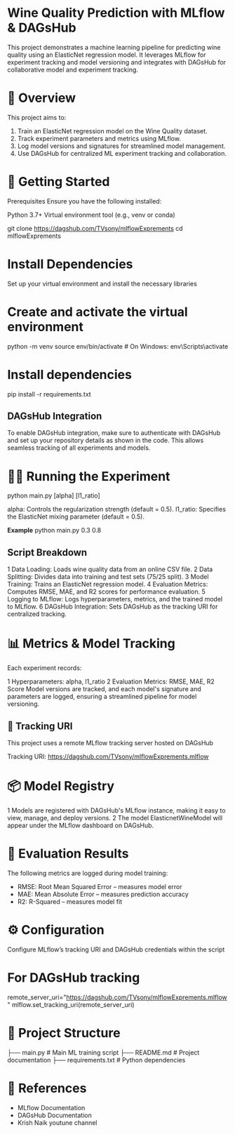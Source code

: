 # Wine Quality Prediction with MLflow & DAGsHub
This project demonstrates a machine learning pipeline for predicting wine quality using an ElasticNet regression model. 
It leverages MLflow for experiment tracking and model versioning and integrates with DAGsHub for collaborative model and experiment tracking.

# 📑 Overview
This project aims to:
1) Train an ElasticNet regression model on the Wine Quality dataset.
2) Track experiment parameters and metrics using MLflow.
3) Log model versions and signatures for streamlined model management.
4) Use DAGsHub for centralized ML experiment tracking and collaboration.

# 🚀 Getting Started
Prerequisites
Ensure you have the following installed:

Python 3.7+
Virtual environment tool (e.g., venv or conda)

git clone https://dagshub.com/TVsony/mlflowExprements
cd mlflowExprements

# Install Dependencies
Set up your virtual environment and install the necessary libraries

# Create and activate the virtual environment
python -m venv 
source env/bin/activate # On Windows: env\Scripts\activate

# Install dependencies
pip install -r requirements.txt

## DAGsHub Integration
To enable DAGsHub integration, make sure to authenticate with DAGsHub and set up your repository details as shown in the code. 
This allows seamless tracking of all experiments and models.

# 🧑‍💻 Running the Experiment
python main.py [alpha] [l1_ratio]

alpha: Controls the regularization strength (default = 0.5).
l1_ratio: Specifies the ElasticNet mixing parameter (default = 0.5).

**Example**
python main.py 0.3 0.8

## Script Breakdown
1 Data Loading: Loads wine quality data from an online CSV file.
2 Data Splitting: Divides data into training and test sets (75/25 split).
3 Model Training: Trains an ElasticNet regression model.
4 Evaluation Metrics: Computes RMSE, MAE, and R2 scores for performance evaluation.
5 Logging to MLflow: Logs hyperparameters, metrics, and the trained model to MLflow.
6 DAGsHub Integration: Sets DAGsHub as the tracking URI for centralized tracking.

# 📊 Metrics & Model Tracking
Each experiment records:

1 Hyperparameters: alpha, l1_ratio
2 Evaluation Metrics: RMSE, MAE, R2 Score
Model versions are tracked, and each model's signature and parameters are logged, ensuring a streamlined pipeline for model versioning.

## 🔗 Tracking URI
This project uses a remote MLflow tracking server hosted on DAGsHub

Tracking URI: 
https://dagshub.com/TVsony/mlflowExprements.mlflow

# 📦 Model Registry
1 Models are registered with DAGsHub's MLflow instance, making it easy to view, manage, and deploy versions.
2 The model ElasticnetWineModel will appear under the MLflow dashboard on DAGsHub.

# 🧪 Evaluation Results
The following metrics are logged during model training:

- RMSE: Root Mean Squared Error – measures model error
- MAE: Mean Absolute Error – measures prediction accuracy
- R2: R-Squared – measures model fit

# ⚙️ Configuration
Configure MLflow’s tracking URI and DAGsHub credentials within the script

# For DAGsHub tracking
remote_server_uri="https://dagshub.com/TVsony/mlflowExprements.mlflow"
mlflow.set_tracking_uri(remote_server_uri)

# 📂 Project Structure

├── main.py                    # Main ML training script
├── README.md                  # Project documentation
├── requirements.txt           # Python dependencies

# 📘 References

- MLflow Documentation
- DAGsHub Documentation
- Krish Naik youtune channel 

